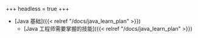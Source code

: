 +++
headless = true
+++

- [Java 基础]({{< relref "/docs/java_learn_plan" >}})
  - [Java 工程师需要掌握的技能]({{< relref "/docs/java_learn_plan" >}})
  <!-- - [Page Two]({{< relref "/docs/my-second-post.md" >}}) -->
